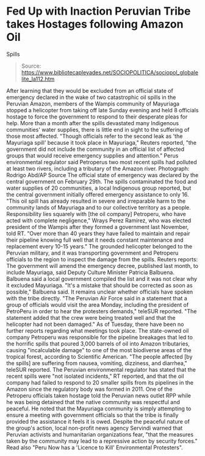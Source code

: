 # Fed Up with Inaction Peruvian Tribe takes Hostages following Amazon Oil 
Spills

> Source: https://www.bibliotecapleyades.net/SOCIOPOLITICA/sociopol_globalelite_la112.htm

After learning that they
would be excluded from an official state of emergency
declared in the wake of
two catastrophic oil spills
in the Peruvian Amazon, members of
the Wampis community of
Mayuriaga stopped a helicopter from taking off late
Sunday evening and held 8 officials hostage to force the
government to respond to their desperate pleas for help.
More than a month after the
spills devastated many Indigenous communities' water
supplies, there is little end in sight to the suffering
of those most affected.
"Though officials refer
to the second leak as 'the Mayuriaga spill' because
it took place in Mayuriaga," Reuters
reported, "the
government did not include the community in an
official list of affected groups that would receive
emergency supplies and attention."
Perus
environmental regulator said
Petroperus two most recent spills had polluted at least
two rivers,
including
a tributary of the Amazon river.
Photograph: Rodrigo Abd/AP
Source
The official state of
emergency was declared by the central government on
February 29th.
The spills contaminated the
food and water supplies of 20 communities, a local
Indigenous group
reported, but the
central government initially offered emergency
assistance to only 16.
"This oil spill has
already resulted in severe and irreparable harm to
the community lands of Mayuriaga and to our
collective territory as a people. Responsibility
lies squarely with [the oil company] Petroperu, who
have acted with complete negligence," Wrays Perez
Ramirez, who was elected president of the Wampis
after they formed a government last November,
told RT.
"Over more than 40 years
they have failed to maintain and repair their
pipeline knowing full well that it needs constant
maintenance and replacement every 10-15 years."
The grounded helicopter
belonged to the Peruvian military, and it was
transporting government and Petroperu officials to the
region to inspect the damage from the spills.
Reuters
reports:
The government will
amend the emergency decree, published last month, to
include Mayuriaga, said Deputy Culture Minister
Patricia Balbuena.
Balbuena said a local
government compiled the list and it was not clear
why it excluded Mayuriaga.
"It's a mistake that
should be corrected as soon as possible," Balbuena
said.
It remains unclear whether
officials have spoken with the tribe directly.
"The Peruvian Air Force
said in a statement that a group of officials would
visit the area Monday, including the president of
PetroPeru in order to hear the protesters demands,"
teleSUR
reported.
"The statement added
that the crew were being treated well and that the
helicopter had not been damaged."
As of Tuesday, there have
been no further reports regarding what meetings took
place.
The state-owned oil company
Petroperu was responsible for the pipeline breakages
that led to the horrific spills that poured 3,000
barrels of oil into Amazon tributaries, causing
"incalculable damage" to one of the most biodiverse
areas of the tropical forest,
according to
Scientific American.
"The people affected [by
the spills] are suffering from nausea, vomiting,
dizziness, and diarrhea," teleSUR reported.
The Peruvian environmental
regulator has stated that the recent spills were "not
isolated incidents," RT reported, and that the
oil company had failed to respond to 20 smaller spills
from its pipelines in the Amazon since the regulatory
body was formed in 2011.
One of the Petroperu
officials taken hostage
told the Peruvian news
outlet RPP while he was being detained that the
native community was respectful and peaceful.
He noted that the Mayuriaga
community is simply attempting to ensure a meeting with
government officials so that the tribe is finally
provided the assistance it feels it is owed.
Despite the peaceful nature
of the group's action, local non-profit news agency
Servindi
warned that Peruvian
activists and humanitarian organizations fear,
"that the measures taken
by the community may lead to a repressive action by
security forces."
Read also "Peru
Now has a 'Licence to Kill' Environmental Protesters".
